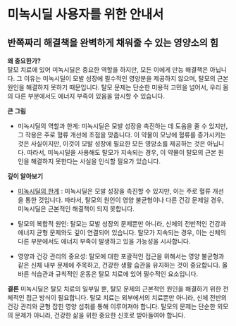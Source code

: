 # 미녹시딜 사용자를 위한 안내서
## 반쪽짜리 해결책을 완벽하게 채워줄 수 있는 영양소의 힘

  
**왜 중요한가?**  
탈모 치료에 있어 미녹시딜은 중요한 역할을 하지만, 모든 이에게 만능 해결책은 아닙니다. 그 이유는 미녹시딜이 모발 성장에 필수적인 영양분을 제공하지 않으며, 탈모의 근본 원인을 해결하지 못하기 때문입니다. 탈모 문제는 단순한 미용적 고민을 넘어서, 우리 몸의 다른 부분에서도 에너지 부족이 있음을 암시할 수 있습니다.  
  
**큰 그림** 

 - 미녹시딜의 역할과 한계: 미녹시딜은 모발 성장을 촉진하는 데 도움을 줄 수 있지만, 그 작용은 주로 혈류 개선에 초점을 맞춥니다. 이 약물이 모낭에 혈류를 증가시키는 것은 사실이지만, 이것이 모발 성장에 필요한 모든 영양소를 제공하는 것은 아닙니다. 따라서, 미녹시딜을 사용해도 탈모가 지속되는 경우, 이 약물이 탈모의 근본 원인을 해결하지 못한다는 사실을 인식할 필요가 있습니다.  
  
**깊이 알아보기**
  
 - [미녹시딜의 한계](/m04/m0404/m040401) : 미녹시딜은 모발 성장을 촉진할 수 있지만, 이는 주로 혈류 개선을 통한 것입니다. 따라서, 탈모의 원인이 영양 불균형이나 다른 건강 문제일 경우, 미녹시딜은 근본적인 해결책이 되지 못합니다.  
  
 - 탈모의 복합적 원인: 탈모는 모발 성장의 문제뿐만 아니라, 신체의 전반적인 건강과 에너지 균형 문제와도 깊이 연결되어 있습니다. 탈모가 지속되는 경우, 이는 신체의 다른 부분에서도 에너지 부족이 발생하고 있을 가능성을 시사합니다.  
  
 - 영양과 건강 관리의 중요성: 탈모에 대한 포괄적인 접근을 위해서는 영양 불균형과 같은 신체 내부 문제에 주목하고, 건강한 생활 습관을 유지하는 것이 중요합니다. 올바른 식습관과 규칙적인 운동은 탈모 치료에 있어 필수적인 요소입니다.  
  
**결론**
미녹시딜은 탈모 치료의 일부일 뿐, 탈모 문제의 근본적인 원인을 해결하기 위한 전체적인 접근 방식이 필요합니다. 탈모 치료는 외부에서의 치료뿐만 아니라, 신체 전반의 건강 관리와 균형 잡힌 영양 섭취를 통해 이루어져야 합니다. 탈모의 문제는 단순한 외모의 문제가 아니라, 건강한 삶을 위한 중요한 신호로 받아들여야 합니다.
<!--stackedit_data:
eyJoaXN0b3J5IjpbMTMyOTE4NTU0NiwtMTczNDQxNTg5OSwtMT
AxMTMxOTcwNCwtMTczNDQxNTg5OV19
-->